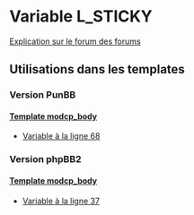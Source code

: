 # Variable L_STICKY
[Explication sur le forum des forums](http://forum.forumactif.com/t294113-listing-des-variables#L_STICKY)
## Utilisations dans les templates
### Version PunBB
#### [Template modcp_body](punbb/modcp_body.md)
* [Variable à la ligne 68](../punbb/modcp_body.tpl#L68)
### Version phpBB2
#### [Template modcp_body](subsilver/modcp_body.md)
* [Variable à la ligne 37](../subsilver/modcp_body.tpl#L37)